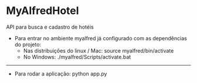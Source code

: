 # MyAlfredHotel
API para busca e cadastro de hotéis

- Para entrar no ambiente myalfred já configurado com as dependências do projeto:
   - Nas distribuições do linux / Mac:
      source myalfred/bin/activate
   - No Windows:
      ./myalfred/Scripts/activate.bat

---

- Para rodar a aplicação:
        python app.py
